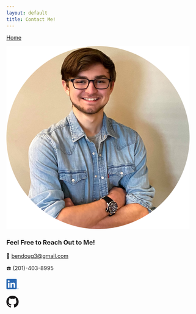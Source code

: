 ```yaml
---
layout: default
title: Contact Me!
---
```


[Home](https://bentdoug.github.io/index.html)

![Headshot](headshotcircular.png)

### Feel Free to Reach Out to Me!

:email: bendoug3@gmail.com

:phone: (201)-403-8995

[![LinkedIn Logo](photos\LI-In-Bug.png)](https://linkedin.com/in/benjamin-douglas-1a761518b)   

[![Thumbnail of GitHub](photos\GitHub-Mark-32px.png)](https://github.com/bentdoug)